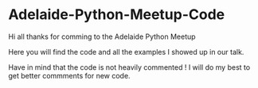 # Adelaide-Python-Meetup-Code

Hi all thanks for comming to the Adelaide Python Meetup

Here you will find the code and all the examples I showed up in our talk.

Have in mind that the code is not heavily commented ! I will do my best to get better commments for new code.

